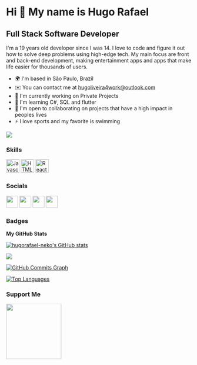Hi 👋 My name is Hugo Rafael
==========================

Full Stack Software Developer
-----------------------------

I'm a 19 years old developer since I was 14. I love to code and figure it out how to solve deep problems using high-edge tech. My main focus are front and back-end development, making entertainment apps and apps that make life easier for thousands of users.

* 🌍  I'm based in São Paulo, Brazil
* ✉️  You can contact me at [hugoliveira4work@outlook.com](mailto:hugoliveira4work@outlook.com)
* 🚀  I'm currently working on Private Projects
* 🧠  I'm learning C#, SQL and flutter
* 🤝  I'm open to collaborating on projects that have a high impact in peoples lives
* ⚡  I love sports and my favorite is swimming

<a href="https://www.github.com/hugorafael-neko" target="_blank" rel="noreferrer"><img
src="https://img.shields.io/github/followers/hugorafael-neko?logo=github&style=for-the-badge&color=3382ed&labelColor=171717" /></a>

### Skills

<p align="left">
<a href="https://developer.mozilla.org/en-US/docs/Web/JavaScript" target="_blank" rel="noreferrer"><img src="https://raw.githubusercontent.com/danielcranney/readme-generator/main/public/icons/skills/javascript-colored.svg" width="36" height="36" alt="Javascript" /></a>
<a href="https://developer.mozilla.org/en-US/docs/Glossary/HTML5" target="_blank" rel="noreferrer"><img src="https://raw.githubusercontent.com/danielcranney/readme-generator/main/public/icons/skills/html5-colored.svg" width="36" height="36" alt="HTML5" /></a>
<a href="https://reactjs.org/" target="_blank" rel="noreferrer"><img src="https://raw.githubusercontent.com/danielcranney/readme-generator/main/public/icons/skills/react-colored.svg" width="36" height="36" alt="React" /></a>
</p>

### Socials

<p align="left"> <a href="https://discord.com/users/" target="_blank" rel="noreferrer"><img src="https://raw.githubusercontent.com/danielcranney/readme-generator/main/public/icons/socials/discord.svg" width="32" height="32" /></a> <a href="https://www.linkedin.com/in/hugo-rafael-159a62199/" target="_blank" rel="noreferrer"><img src="https://raw.githubusercontent.com/danielcranney/readme-generator/main/public/icons/socials/linkedin.svg" width="32" height="32" /></a> <a href="https://www.stackoverflow.com/" target="_blank" rel="noreferrer"><img src="https://raw.githubusercontent.com/danielcranney/readme-generator/main/public/icons/socials/stackoverflow.svg" width="32" height="32" /></a> <a href="https://www.youtube.com/@nekocold" target="_blank" rel="noreferrer"><img src="https://raw.githubusercontent.com/danielcranney/readme-generator/main/public/icons/socials/youtube.svg" width="32" height="32" /></a></p>

### Badges

<b>My GitHub Stats</b>

<a href="http://www.github.com/hugorafael-neko"><img src="https://github-readme-stats-peguimasid.vercel.app/api?username=hugorafael-neko&show_icons=true&hide=&count_private=true&title_color=3382ed&text_color=ffffff&icon_color=3382ed&bg_color=171717&hide_border=true&show_icons=true" alt="hugorafael-neko's GitHub stats" /></a>

<a href="http://www.github.com/hugorafael-neko"><img src="https://github-readme-streak-stats.herokuapp.com/?user=hugorafael-neko&stroke=ffffff&background=171717&ring=3382ed&fire=3382ed&currStreakNum=ffffff&currStreakLabel=3382ed&sideNums=ffffff&sideLabels=ffffff&dates=ffffff&hide_border=true" /></a>

<a href="http://www.github.com/hugorafael-neko"><img src="https://github-readme-activity-graph.cyclic.app/graph?username=hugorafael-neko&bg_color=171717&color=ffffff&line=3382ed&point=ffffff&area_color=171717&area=true&hide_border=true&custom_title=GitHub%20Commits%20Graph" alt="GitHub Commits Graph" /></a>

<a href="https://github.com/hugorafael-neko" align="left"><img src="https://github-readme-stats-hugorafael-neko.vercel.app/api/top-langs/?username=hugorafael-neko&layout=compact&title_color=3382ed&text_color=ffffff&icon_color=3382ed&bg_color=171717&hide_border=true&locale=en&custom_title=Top%20%Languages" alt="Top Languages" /></a>

### Support Me

<a href="https://www.buymeacoffee.com/hugorafael"><img src="https://cdn.buymeacoffee.com/buttons/v2/default-yellow.png" width="150" /></a>
